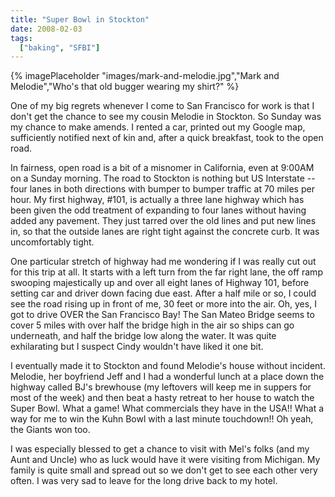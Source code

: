 ```yaml
---
title: "Super Bowl in Stockton"
date: 2008-02-03
tags: 
  ["baking", "SFBI"]
---
```

{% imagePlaceholder "images/mark-and-melodie.jpg","Mark and Melodie","Who's that old bugger wearing my shirt?" %}

One of my big regrets whenever I come to San Francisco for work is that I don't get the chance to see my cousin Melodie in Stockton. So Sunday was my chance to make amends. I rented a car, printed out my Google map, sufficiently notified next of kin and, after a quick breakfast, took to the open road.

In fairness, open road is a bit of a misnomer in California, even at 9:00AM on a Sunday morning. The road to Stockton is nothing but US Interstate -- four lanes in both directions with bumper to bumper traffic at 70 miles per hour. My first highway, #101, is actually a three lane highway which has been given the odd treatment of expanding to four lanes without having added any pavement. They just tarred over the old lines and put new lines in, so that the outside lanes are right tight against the concrete curb. It was uncomfortably tight.

One particular stretch of highway had me wondering if I was really cut out for this trip at all. It starts with a left turn from the far right lane, the off ramp swooping majestically up and over all eight lanes of Highway 101, before setting car and driver down facing due east. After a half mile or so, I could see the road rising up in front of me, 30 feet or more into the air. Oh, yes, I got to drive OVER the San Francisco Bay! The San Mateo Bridge seems to cover 5 miles with over half the bridge high in the air so ships can go underneath, and half the bridge low along the water. It was quite exhilarating but I suspect Cindy wouldn't have liked it one bit.

I eventually made it to Stockton and found Melodie's house without incident. Melodie, her boyfriend Jeff and I had a wonderful lunch at a place down the highway called BJ's brewhouse (my leftovers will keep me in suppers for most of the week) and then beat a hasty retreat to her house to watch the Super Bowl. What a game! What commercials they have in the USA!! What a way for me to win the Kuhn Bowl with a last minute touchdown!! Oh yeah, the Giants won too.

I was especially blessed to get a chance to visit with Mel's folks (and my Aunt and Uncle) who as luck would have it were visiting from Michigan. My family is quite small and spread out so we don't get to see each other very often. I was very sad to leave for the long drive back to my hotel.
